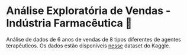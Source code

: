 # Análise Exploratória de Vendas - Indústria Farmacêutica 💊

Análise de dados de 6 anos de vendas de 8 tipos diferentes de agentes terapêuticos. Os dados estão disponíveis [nesse](https://www.kaggle.com/datasets/milanzdravkovic/pharma-sales-data) dataset do Kaggle.

